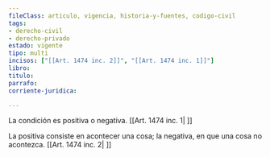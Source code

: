 ```yaml
---
fileClass: articulo, vigencia, historia-y-fuentes, codigo-civil
tags:
- derecho-civil
- derecho-privado
estado: vigente
tipo: multi
incisos: ["[[Art. 1474 inc. 2]]", "[[Art. 1474 inc. 1]]"]
libro:
titulo:
parrafo:
corriente-juridica:

---
```

La condición es positiva o negativa. [[Art. 1474 inc. 1| ]]

La positiva consiste en acontecer una cosa; la negativa, en que una cosa no acontezca. [[Art. 1474 inc. 2| ]]